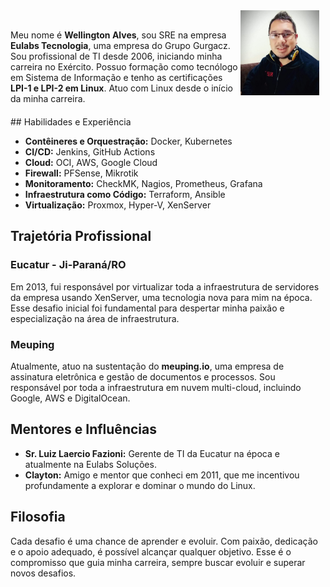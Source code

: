 
<div style="margin-bottom: 20px;">
<img src="/img/12.jpg" style="float: right; margin-right: 10px; width: 25%;">
<br>
<p>Meu nome é <strong>Wellington Alves</strong>, sou SRE na empresa <strong>Eulabs Tecnologia</strong>, uma empresa do Grupo Gurgacz. Sou profissional de TI desde 2006, iniciando minha carreira no Exército. Possuo formação como tecnólogo em Sistema de Informação e tenho as certificações <br>
<strong>LPI-1 e LPI-2 em Linux</strong>. Atuo com Linux desde o início da minha carreira.
</p>
</div>
<div style="clear: both;"></div>
## Habilidades e Experiência

- **Contêineres e Orquestração:** Docker, Kubernetes
- **CI/CD:** Jenkins, GitHub Actions
- **Cloud:** OCI, AWS, Google Cloud
- **Firewall:** PFSense, Mikrotik
- **Monitoramento:** CheckMK, Nagios, Prometheus, Grafana
- **Infraestrutura como Código:** Terraform, Ansible
- **Virtualização:** Proxmox, Hyper-V, XenServer

## Trajetória Profissional

### Eucatur - Ji-Paraná/RO
Em 2013, fui responsável por virtualizar toda a infraestrutura de servidores da empresa usando XenServer, uma tecnologia nova para mim na época. Esse desafio inicial foi fundamental para despertar minha paixão e especialização na área de infraestrutura.

### Meuping
Atualmente, atuo na sustentação do **meuping.io**, uma empresa de assinatura eletrônica e gestão de documentos e processos. Sou responsável por toda a infraestrutura em nuvem multi-cloud, incluindo Google, AWS e DigitalOcean.

## Mentores e Influências

- **Sr. Luiz Laercio Fazioni:** Gerente de TI da Eucatur na época e atualmente na Eulabs Soluções.
- **Clayton:** Amigo e mentor que conheci em 2011, que me incentivou profundamente a explorar e dominar o mundo do Linux.

## Filosofia

Cada desafio é uma chance de aprender e evoluir. Com paixão, dedicação e o apoio adequado, é possível alcançar qualquer objetivo. 
Esse é o compromisso que guia minha carreira, sempre buscar evoluir e superar novos desafios.
